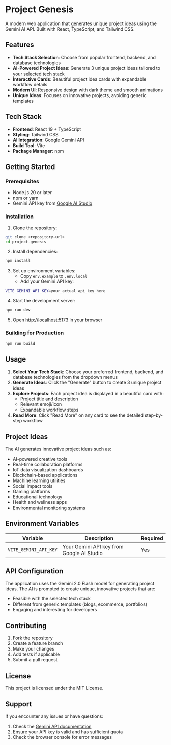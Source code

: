 # Project Genesis

A modern web application that generates unique project ideas using the Gemini AI API. Built with React, TypeScript, and Tailwind CSS.

## Features

- **Tech Stack Selection**: Choose from popular frontend, backend, and database technologies
- **AI-Powered Project Ideas**: Generate 3 unique project ideas tailored to your selected tech stack
- **Interactive Cards**: Beautiful project idea cards with expandable workflow details
- **Modern UI**: Responsive design with dark theme and smooth animations
- **Unique Ideas**: Focuses on innovative projects, avoiding generic templates

## Tech Stack

- **Frontend**: React 19 + TypeScript
- **Styling**: Tailwind CSS
- **AI Integration**: Google Gemini API
- **Build Tool**: Vite
- **Package Manager**: npm

## Getting Started

### Prerequisites

- Node.js 20 or later
- npm or yarn
- Gemini API key from [Google AI Studio](https://aistudio.google.com/apikey)

### Installation

1. Clone the repository:
```bash
git clone <repository-url>
cd project-genesis
```

2. Install dependencies:
```bash
npm install
```

3. Set up environment variables:
   - Copy `env.example` to `.env.local`
   - Add your Gemini API key:
```bash
VITE_GEMINI_API_KEY=your_actual_api_key_here
```

4. Start the development server:
```bash
npm run dev
```

5. Open [http://localhost:5173](http://localhost:5173) in your browser

### Building for Production

```bash
npm run build
```

## Usage

1. **Select Your Tech Stack**: Choose your preferred frontend, backend, and database technologies from the dropdown menus
2. **Generate Ideas**: Click the "Generate" button to create 3 unique project ideas
3. **Explore Projects**: Each project idea is displayed in a beautiful card with:
   - Project title and description
   - Relevant emoji/icon
   - Expandable workflow steps
4. **Read More**: Click "Read More" on any card to see the detailed step-by-step workflow

## Project Ideas

The AI generates innovative project ideas such as:
- AI-powered creative tools
- Real-time collaboration platforms
- IoT data visualization dashboards
- Blockchain-based applications
- Machine learning utilities
- Social impact tools
- Gaming platforms
- Educational technology
- Health and wellness apps
- Environmental monitoring systems

## Environment Variables

| Variable | Description | Required |
|----------|-------------|----------|
| `VITE_GEMINI_API_KEY` | Your Gemini API key from Google AI Studio | Yes |

## API Configuration

The application uses the Gemini 2.0 Flash model for generating project ideas. The AI is prompted to create unique, innovative projects that are:
- Feasible with the selected tech stack
- Different from generic templates (blogs, ecommerce, portfolios)
- Engaging and interesting for developers

## Contributing

1. Fork the repository
2. Create a feature branch
3. Make your changes
4. Add tests if applicable
5. Submit a pull request

## License

This project is licensed under the MIT License.

## Support

If you encounter any issues or have questions:
1. Check the [Gemini API documentation](https://ai.google.dev/gemini-api/docs)
2. Ensure your API key is valid and has sufficient quota
3. Check the browser console for error messages
